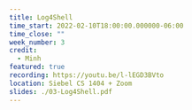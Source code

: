```yaml
---
title: Log4Shell
time_start: 2022-02-10T18:00:00.000000-06:00
time_close: ""
week_number: 3
credit:
  - Minh
featured: true
recording: https://youtu.be/l-lEGD3BVto
location: Siebel CS 1404 + Zoom
slides: ./03-Log4Shell.pdf
---
```

